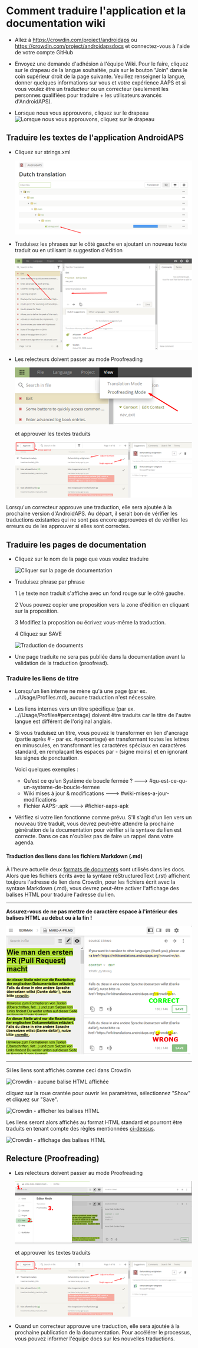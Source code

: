# Comment traduire l'application et la documentation wiki

* Allez à <https://crowdin.com/project/androidaps> ou <https://crowdin.com/project/androidapsdocs> et connectez-vous à l'aide de votre compte GitHub

* Envoyez une demande d'adhésion à l'équipe Wiki. Pour le faire, cliquez sur le drapeau de la langue souhaitée, puis sur le bouton "Join" dans le coin supérieur droit de la page suivante. Veuillez renseigner la langue, donner quelques informations sur vous et votre expérience AAPS et si vous voulez être un traducteur ou un correcteur (seulement les personnes qualifiées pour traduire + les utilisateurs avancés d'AndroidAPS).

* Lorsque nous vous approuvons, cliquez sur le drapeau ![Lorsque nous vous approuvons, cliquez sur le drapeau](./images/translation_flags2019.png)

## Traduire les textes de l'application AndroidAPS

* Cliquez sur strings.xml
    
    ![Cliquez sur strings.xml](./images/translations-click-strings.png)

* Traduisez les phrases sur le côté gauche en ajoutant un nouveau texte traduit ou en utilisant la suggestion d'édition
    
    ![Application de traduction](./images/translations-translate.png)

* Les relecteurs doivent passer au mode Proofreading
    
    ![Proofreading mode app](./images/translations-proofreading-mode.png)
    
    et approuver les textes traduits
    
    ![approuver le texte](./images/translations-proofreading.png)

Lorsqu'un correcteur approuve une traduction, elle sera ajoutée à la prochaine version d'AndroidAPS. Au départ, il serait bon de vérifier les traductions existantes qui ne sont pas encore approuvées et de vérifier les erreurs ou de les approuver si elles sont correctes.

## Traduire les pages de documentation

* Cliquez sur le nom de la page que vous voulez traduire
    
    ![Cliquer sur la page de documentation](./images/translation_WikiPage.png)

* Traduisez phrase par phrase
    
    1 Le texte non traduit s'affiche avec un fond rouge sur le côté gauche.
    
    2 Vous pouvez copier une proposition vers la zone d'édition en cliquant sur la proposition.
    
    3 Modifiez la proposition ou écrivez vous-même la traduction.
    
    4 Cliquez sur SAVE
    
    ![Traduction de documents](./images/translation_WikiTranslate.png)

* Une page traduite ne sera pas publiée dans la documentation avant la validation de la traduction (proofread).

### Traduire les liens de titre

* Lorsqu'un lien interne ne mène qu'à une page (par ex. ../Usage/Profiles.md), aucune traduction n'est nécessaire.
* Les liens internes vers un titre spécifique (par ex. ..//Usage/Profiles#percentage) doivent être traduits car le titre de l'autre langue est différent de l'original anglais.
* Si vous traduisez un titre, vous pouvez le transformer en lien d'ancrage (partie après # - par ex. #percentage) en transformant toutes les lettres en minuscules, en transformant les caractères spéciaux en caractères standard, en remplaçant les espaces par - (signe moins) et en ignorant les signes de ponctuation.
    
    Voici quelques exemples :
    
    * Qu’est ce qu’un Système de boucle fermée ? \---> #qu-est-ce-qu-un-systeme-de-boucle-fermee
    * Wiki mises à jour & modifications \---> #wiki-mises-a-jour-modifications
    * Fichier AAPS-.apk \---> #fichier-aaps-apk

* Vérifiez si votre lien fonctionne comme prévu. S'il s'agit d'un lien vers un nouveau titre traduit, vous devrez peut-être attendre la prochaine génération de la documentation pour vérifier si la syntaxe du lien est correcte. Dans ce cas n'oubliez pas de faire un rappel dans votre agenda.

#### Traduction des liens dans les fichiers Markdown (.md)

À l'heure actuelle deux [formats de documents](./make-a-PR#syntaxe-du-code) sont utilisés dans les docs. Alors que les fichiers écrits avec la syntaxe reStructuredText (.rst) affichent toujours l'adresse de lien dans Crowdin, pour les fichiers écrit avec la syntaxe Markdown (.md), vous devrez peut-être activer l'affichage des balises HTML pour traduire l'adresse du lien.

* * *

**Assurez-vous de ne pas mettre de caractère espace à l'intérieur des balises HTML au début ou à la fin !**

![Crowdin - balise HTML sans caractère d'espace](./images/Crowdin_HTMLtag.png)

* * *

Si les liens sont affichés comme ceci dans Crowdin

![Crowdin - aucune balise HTML affichée](./images/CrowdinShowURL1.png)

cliquez sur la roue crantée pour ouvrir les paramètres, sélectionnez "Show" et cliquez sur "Save".

![Crowdin - afficher les balises HTML](./images/CrowdinShowURL2.png)

Les liens seront alors affichés au format HTML standard et pourront être traduits en tenant compte des règles mentionnées [ci-dessus](./translations#traduire-les-liens-de-titre).

![Crowdin - affichage des balises HTML](./images/CrowdinShowURL3.png)

## Relecture (Proofreading)

* Les relecteurs doivent passer au mode Proofreading
    
    ![Mode Relecture (Proofreading)](./images/translation_WikiProofreading.png)
    
    et approuver les textes traduits
    
    ![approuver le texte](./images/translations-proofreading.png)

* Quand un correcteur approuve une traduction, elle sera ajoutée à la prochaine publication de la documentation. Pour accélérer le processus, vous pouvez informer l'équipe docs sur les nouvelles traductions.